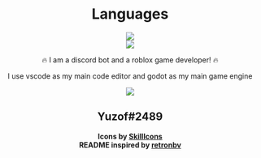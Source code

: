 <div align="center">
  <h1>Languages</h1>
<img src="https://skillicons.dev/icons?i=js,html,css,cpp"></img>
<br/>
<img src="https://skillicons.dev/icons?i=cs,nodejs,java,dart"></img>

🔥 I am a discord bot and a roblox game developer! 🔥
  
I use vscode as my main code editor
and godot as my main game engine

<img src="https://skillicons.dev/icons?i=discord"></img>
<h2>Yuzof#2489</h2>
<b>Icons by <a href="https://skillicons.dev">SkillIcons</a></b>
<br/>
<b>README inspired by <a href="https://github.com/retronbv">retronbv</a>
</div>
